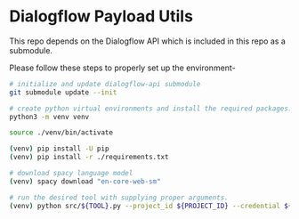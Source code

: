 # Dialogflow Payload Utils

This repo depends on the Dialogflow API which is included in this repo as a submodule. 

Please follow these steps to properly set up the environment-

```bash
# initialize and update dialogflow-api submodule
git submodule update --init

# create python virtual environments and install the required packages. 
python3 -m venv venv

source ./venv/bin/activate

(venv) pip install -U pip
(venv) pip install -r ./requirements.txt

# download spacy language model
(venv) spacy download "en-core-web-sm"

# run the desired tool with supplying proper arguments.
(venv) python src/${TOOL}.py --project_id ${PROJECT_ID} --credential ${AGENT_CREDENTIAL_PATH}

```


